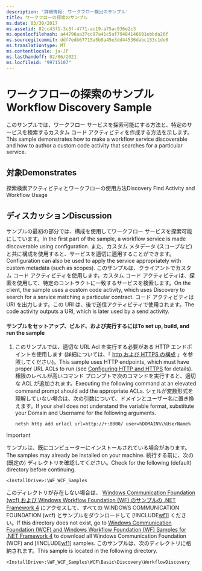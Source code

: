 ```yaml
---
description: '詳細情報: ワークフロー検出のサンプル'
title: ワークフローの探索のサンプル
ms.date: 03/30/2017
ms.assetid: 82cc43f1-3c8f-4771-ac19-a75ac936e2c3
ms.openlocfilehash: a44796aa37cc97a41c5af79484146601ebbda20f
ms.sourcegitcommit: ddf7edb67715a5b9a45e3dd44536dabc153c1de0
ms.translationtype: MT
ms.contentlocale: ja-JP
ms.lasthandoff: 02/06/2021
ms.locfileid: "99715107"
---
```

# <a name="workflow-discovery-sample"></a><span data-ttu-id="d113a-103">ワークフローの探索のサンプル</span><span class="sxs-lookup"><span data-stu-id="d113a-103">Workflow Discovery Sample</span></span>

<span data-ttu-id="d113a-104">このサンプルでは、ワークフロー サービスを探索可能にする方法と、特定のサービスを検索するカスタム コード アクティビティを作成する方法を示します。</span><span class="sxs-lookup"><span data-stu-id="d113a-104">This sample demonstrates how to make a workflow service discoverable and how to author a custom code activity that searches for a particular service.</span></span>  
  
## <a name="demonstrates"></a><span data-ttu-id="d113a-105">対象</span><span class="sxs-lookup"><span data-stu-id="d113a-105">Demonstrates</span></span>  

 <span data-ttu-id="d113a-106">探索検索アクティビティとワークフローの使用方法</span><span class="sxs-lookup"><span data-stu-id="d113a-106">Discovery Find Activity and Workflow Usage</span></span>  
  
## <a name="discussion"></a><span data-ttu-id="d113a-107">ディスカッション</span><span class="sxs-lookup"><span data-stu-id="d113a-107">Discussion</span></span>  

 <span data-ttu-id="d113a-108">サンプルの最初の部分では、構成を使用してワークフロー サービスを探索可能にしています。</span><span class="sxs-lookup"><span data-stu-id="d113a-108">In the first part of the sample, a workflow service is made discoverable using configuration.</span></span> <span data-ttu-id="d113a-109">また、カスタム メタデータ (スコープなど) と共に構成を使用すると、サービスを適切に適用することができます。</span><span class="sxs-lookup"><span data-stu-id="d113a-109">Configuration can also be used to apply the service appropriately with custom metadata (such as scopes).</span></span> <span data-ttu-id="d113a-110">このサンプルは、クライアントでカスタム コード アクティビティを使用します。カスタム コード アクティビティは、探索を使用して、特定のコントラクトに一致するサービスを検索します。</span><span class="sxs-lookup"><span data-stu-id="d113a-110">On the client, the sample uses a custom code activity, which uses Discovery to search for a service matching a particular contract.</span></span> <span data-ttu-id="d113a-111">コード アクティビティは URI を出力します。この URI は、後で送信アクティビティで使用されます。</span><span class="sxs-lookup"><span data-stu-id="d113a-111">The code activity outputs a URI, which is later used by a send activity.</span></span>  
  
#### <a name="to-set-up-build-and-run-the-sample"></a><span data-ttu-id="d113a-112">サンプルをセットアップ、ビルド、および実行するには</span><span class="sxs-lookup"><span data-stu-id="d113a-112">To set up, build, and run the sample</span></span>  
  
1. <span data-ttu-id="d113a-113">このサンプルでは、適切な URL Acl を実行する必要がある HTTP エンドポイントを使用します (詳細については、「 [http および HTTPS の構成](../feature-details/configuring-http-and-https.md) 」を参照してください)。</span><span class="sxs-lookup"><span data-stu-id="d113a-113">This sample uses HTTP endpoints, which must have proper URL ACLs to run (see [Configuring HTTP and HTTPS](../feature-details/configuring-http-and-https.md) for details).</span></span> <span data-ttu-id="d113a-114">権限のレベルが高いコマンド プロンプトで次のコマンドを実行すると、適切な ACL が追加されます。</span><span class="sxs-lookup"><span data-stu-id="d113a-114">Executing the following command at an elevated command prompt should add the appropriate ACLs.</span></span> <span data-ttu-id="d113a-115">シェルが変数形式を理解していない場合は、次の引数について、ドメインとユーザー名に置き換えます。</span><span class="sxs-lookup"><span data-stu-id="d113a-115">If your shell does not understand the variable format, substitute your Domain and Username for the following arguments.</span></span>  
  
    `netsh http add urlacl url=http://+:8000/ user=%DOMAIN%\%UserName%`
  
> [!IMPORTANT]
> <span data-ttu-id="d113a-116">サンプルは、既にコンピューターにインストールされている場合があります。</span><span class="sxs-lookup"><span data-stu-id="d113a-116">The samples may already be installed on your machine.</span></span> <span data-ttu-id="d113a-117">続行する前に、次の (既定の) ディレクトリを確認してください。</span><span class="sxs-lookup"><span data-stu-id="d113a-117">Check for the following (default) directory before continuing.</span></span>  
>
> `<InstallDrive>:\WF_WCF_Samples`  
>
> <span data-ttu-id="d113a-118">このディレクトリが存在しない場合は、 [Windows Communication Foundation (wcf) および Windows Workflow Foundation (WF) のサンプルの .NET Framework 4](https://www.microsoft.com/download/details.aspx?id=21459) にアクセスして、すべての WINDOWS COMMUNICATION FOUNDATION (wcf) とサンプルをダウンロードして [!INCLUDE[wf1](../../../../includes/wf1-md.md)] ください。</span><span class="sxs-lookup"><span data-stu-id="d113a-118">If this directory does not exist, go to [Windows Communication Foundation (WCF) and Windows Workflow Foundation (WF) Samples for .NET Framework 4](https://www.microsoft.com/download/details.aspx?id=21459) to download all Windows Communication Foundation (WCF) and [!INCLUDE[wf1](../../../../includes/wf1-md.md)] samples.</span></span> <span data-ttu-id="d113a-119">このサンプルは、次のディレクトリに格納されます。</span><span class="sxs-lookup"><span data-stu-id="d113a-119">This sample is located in the following directory.</span></span>  
>
> `<InstallDrive>:\WF_WCF_Samples\WCF\Basic\Discovery\WorkflowDiscovery`
